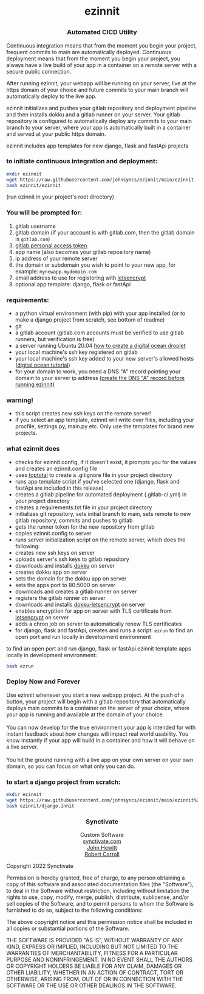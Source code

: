 # <p align="center">ezinnit
### <p align="center">Automated CICD Utility</p>

Continuous integration means that from the moment you begin your project, 
frequent commits to main are automatically deployed.
Continuous deployment means that from the moment you begin your project, 
you always have a live build of your app in a container on a remote server 
with a secure public connection.

After running ezinnit, your webapp will be running on your server, live at the https domain of your choice and future commits to your main branch will automatically deploy to the live app.

ezinnit initializes and pushes your gitlab repository and deployment pipeline and then installs dokku and a gitlab runner on your server. 
Your gitlab repository is configured to 
automatically deploy any commits to your main branch
to your server, where your app is automatically built in a container 
and served at your public https domain.

ezinnit includes app templates for new django, flask and fastApi projects

### to initiate continuous integration and deployment:
```bash
mkdir ezinnit
wget https://raw.githubusercontent.com/johnsyncs/ezinnit/main/ezinnit -P ezinnit
bash ezinnit/ezinnit
```
(run ezinnit in your project's root directory)



### You will be prompted for:
1. gitlab username
2. gitlab domain (if your account is with gitlab.com, then the gitlab domain is `gitlab.com`)
3. [gitlab personal access token](tutorial/tutorials/link_to_gitlab_and_dokku/get_personal_access_token.md)
4. app name (also becomes your gitlab repository name)
5. ip address of your remote server
6. the domain or subdomain you wish to point to your new app, for example: `mynewapp.mydomain.com`
7. email address to use for registering with [letsencrypt](https://letsencrypt.org/)
8. optional app template: django, flask or fastApi

### requirements:
* a python virtual environment (with pip) with your app installed (or to make a django project from scratch, see bottom of readme)
* git
* a gitlab account (gitlab.com accounts must be verified to use gitlab runners, but verification is free)
* a server running Ubuntu 20.04 [how to create a digital ocean droplet](tutorial/tutorials/digital_ocean_tutorial/create_digital_ocean_droplet.md)
* your local machine's ssh key registered on gitlab
* your local machine's ssh key added to your new server's allowed hosts ([digital ocean tutorial](tutorial/tutorials/digital_ocean_tutorial/create_digital_ocean_droplet.md))
* for your domain to work, you need a DNS \"A\" record pointing your domain to your server ip address [(create the DNS \"A\" record before running ezinnit)](tutorial/tutorials/link_to_gitlab_and_dokku/point_url_to_dokku_app.md)

### warning!
* this script creates new ssh keys on the remote server!
* if you select an app template, ezinnit will write over files, including your procfile, settings.py, main.py etc. Only use the templates for brand new projects.

### what ezinnit does
* checks for ezinnit.config, if it doesn't exist, it prompts you for the values and creates an ezinnit.config file
* uses [toptotal](https://www.toptal.com/developers/gitignore) to create a .gitignore file in your project directory
* runs app template script if you've selected one (django, flask and fastApi are included in this release)
* creates a gitlab pipeline for automated deployment (.gitlab-ci.yml) in your project directory
* creates a requirements.txt file in your project directory
* initializes git repository, sets initial branch to main, sets remote to new gitlab repository, commits and pushes to gitlab
* gets the runner token for the new repository from gitlab
* copies ezinnit.config to server
* runs server initialization script on the remote server, which does the following:
* creates new ssh keys on server
* uploads server's ssh keys to gitlab repository
* downloads and installs [dokku](https://dokku.com/) on server
* creates dokku app on server
* sets the domain for the dokku app on server
* sets the apps port to 80:5000 on server
* downloads and creates a gitlab runner on server
* registers the gitlab runner on server
* downloads and installs [dokku-letsencrypt](https://github.com/dokku/dokku-letsencrypt) on server
* enables encryption for app on server with TLS certificate from [letsencrypt](https://letsencrypt.org/) on server
* adds a chron job on server to automatically renew TLS certificates
* for django, flask and fastApi, creates and runs a script: `ezrun` to find an open port and run locally in development environment

to find an open port and run django, flask or fastApi ezinnit template apps locally in development environment:
```bash
bash ezrun
```

### Deploy Now and Forever
 
Use ezinnit whenever you start a new webapp project. At the push of a button, your project will begin with a gitlab repository that automatically deploys main commits to a container on the server of your choice, where your app is running and available at the domain of your choice.
<br><br>You can now develop for the true environment your app is intended for with instant feedback about how changes will impact real world usability. You know instantly if your app will build in a container and how it will behave on a live server.
<br><br> You hit the ground running with a live app on your own server on your own domain, so you can focus on what only you can do.
### to start a django project from scratch:

```bash
mkdir ezinnit
wget https://raw.githubusercontent.com/johnsyncs/ezinnit/main/ezinnit%20template%20scripts/django.innit -P ezinnit
bash ezinnit/django.innit
```

### <p align="center">Synctivate
<p align="center">Custom Software
<br><a href="https://synctivate">synctivate.com</a>
<br><a href="https://github.com/johnhewi">John Hewitt</a>
<br><a href="https://github.com/robswc">Robert Carroll</a>

Copyright 2022 Synctivate

Permission is hereby granted, free of charge, to any person obtaining a copy of this software and associated documentation files (the "Software"), to deal in the Software without restriction, including without limitation the rights to use, copy, modify, merge, publish, distribute, sublicense, and/or sell copies of the Software, and to permit persons to whom the Software is furnished to do so, subject to the following conditions:

The above copyright notice and this permission notice shall be included in all copies or substantial portions of the Software.

THE SOFTWARE IS PROVIDED "AS IS", WITHOUT WARRANTY OF ANY KIND, EXPRESS OR IMPLIED, INCLUDING BUT NOT LIMITED TO THE WARRANTIES OF MERCHANTABILITY, FITNESS FOR A PARTICULAR PURPOSE AND NONINFRINGEMENT. IN NO EVENT SHALL THE AUTHORS OR COPYRIGHT HOLDERS BE LIABLE FOR ANY CLAIM, DAMAGES OR OTHER LIABILITY, WHETHER IN AN ACTION OF CONTRACT, TORT OR OTHERWISE, ARISING FROM, OUT OF OR IN CONNECTION WITH THE SOFTWARE OR THE USE OR OTHER DEALINGS IN THE SOFTWARE.